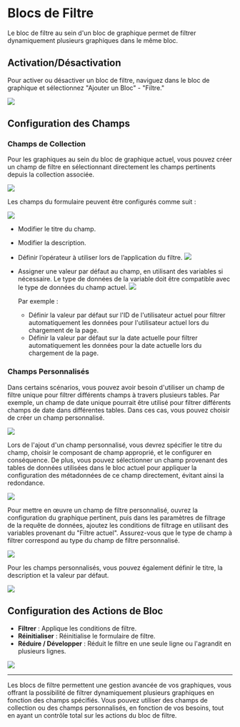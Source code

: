 # Blocs de Filtre

Le bloc de filtre au sein d'un bloc de graphique permet de filtrer dynamiquement plusieurs graphiques dans le même bloc.

## Activation/Désactivation

Pour activer ou désactiver un bloc de filtre, naviguez dans le bloc de graphique et sélectionnez "Ajouter un Bloc" - "Filtre."

![](https://static-docs.nocobase.com/d0e6b116952fa6b719acb0f858b432c3.png)

## Configuration des Champs

### Champs de Collection

Pour les graphiques au sein du bloc de graphique actuel, vous pouvez créer un champ de filtre en sélectionnant directement les champs pertinents depuis la collection associée.

![](https://static-docs.nocobase.com/e2ef150e9beb8c78004d9049a7536219.png)

Les champs du formulaire peuvent être configurés comme suit :

![](https://static-docs.nocobase.com/215f0b996e69bf2d5b99746e6d521c3d.png)

- Modifier le titre du champ.
- Modifier la description.
- Définir l’opérateur à utiliser lors de l’application du filtre.
  ![](https://static-docs.nocobase.com/d6a593a330d27da4ea78124dfdb8450d.png)

- Assigner une valeur par défaut au champ, en utilisant des variables si nécessaire. Le type de données de la variable doit être compatible avec le type de données du champ actuel.
  ![](https://static-docs.nocobase.com/37dee4008f3283db24d491fb8f0404fa.png)

  Par exemple :
  
  - Définir la valeur par défaut sur l'ID de l'utilisateur actuel pour filtrer automatiquement les données pour l'utilisateur actuel lors du chargement de la page.
  - Définir la valeur par défaut sur la date actuelle pour filtrer automatiquement les données pour la date actuelle lors du chargement de la page.

### Champs Personnalisés

Dans certains scénarios, vous pouvez avoir besoin d'utiliser un champ de filtre unique pour filtrer différents champs à travers plusieurs tables. Par exemple, un champ de date unique pourrait être utilisé pour filtrer différents champs de date dans différentes tables. Dans ces cas, vous pouvez choisir de créer un champ personnalisé.

![](https://static-docs.nocobase.com/87544594246453d175ef265030c0801a.png)

Lors de l'ajout d'un champ personnalisé, vous devrez spécifier le titre du champ, choisir le composant de champ approprié, et le configurer en conséquence. De plus, vous pouvez sélectionner un champ provenant des tables de données utilisées dans le bloc actuel pour appliquer la configuration des métadonnées de ce champ directement, évitant ainsi la redondance.

![](https://static-docs.nocobase.com/ef09136d674d4b7356e819350bcac804.png)

Pour mettre en œuvre un champ de filtre personnalisé, ouvrez la configuration du graphique pertinent, puis dans les paramètres de filtrage de la requête de données, ajoutez les conditions de filtrage en utilisant des variables provenant du "Filtre actuel". Assurez-vous que le type de champ à filtrer correspond au type du champ de filtre personnalisé.

![](https://static-docs.nocobase.com/f9f2487c4da4b2024af1556743beab6c.png)

Pour les champs personnalisés, vous pouvez également définir le titre, la description et la valeur par défaut.

![](https://static-docs.nocobase.com/4a8feb12404f5cc5e74d589263307e5a.png)

## Configuration des Actions de Bloc

- **Filtrer** : Applique les conditions de filtre.
- **Réinitialiser** : Réinitialise le formulaire de filtre.
- **Réduire / Développer** : Réduit le filtre en une seule ligne ou l'agrandit en plusieurs lignes.

![](https://static-docs.nocobase.com/8619ac90fa045b3a9c6d6610f7be1a81.png)

---

Les blocs de filtre permettent une gestion avancée de vos graphiques, vous offrant la possibilité de filtrer dynamiquement plusieurs graphiques en fonction des champs spécifiés. Vous pouvez utiliser des champs de collection ou des champs personnalisés, en fonction de vos besoins, tout en ayant un contrôle total sur les actions du bloc de filtre.
